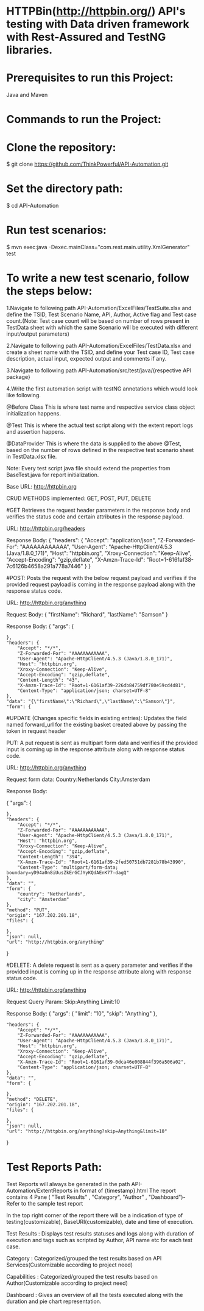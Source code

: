 
# HTTPBin(http://httpbin.org/) API's testing with Data driven framework with Rest-Assured and TestNG libraries.

# Prerequisites to run this Project:

Java and Maven

# Commands to run the Project:

# Clone the repository:
$ git clone https://github.com/ThinkPowerful/API-Automation.git

# Set the directory path:
$ cd API-Automation

# Run test scenarios:
$ mvn exec:java -Dexec.mainClass="com.rest.main.utility.XmlGenerator" test

# To write a new test scenario, follow the steps below:

1.Navigate to following path API-Automation/ExcelFiles/TestSuite.xlsx and define the TSID, Test Scenario Name, API, Author, Active flag and Test case count.(Note: Test case count will be based on number of rows present in TestData sheet with which the same Scenario will be executed with different input/output parameters) 

2.Navigate to following path API-Automation/ExcelFiles/TestData.xlsx and create a sheet name with the TSID, and define your Test case ID, Test case description, actual input, expected output and comments if any.

3.Navigate to following path API-Automation/src/test/java/{respective API package}

4.Write the first automation script with testNG annotations which would look like following.

@Before Class
This is where test name and respective service class object initialization happens.

@Test
This is where the actual test script along with the extent report logs and assertion happens.

@DataProvider
This is where the data is supplied to the above @Test, based on the number of rows defined in the respective test scenario sheet in TestData.xlsx file.

Note: Every test script java file should extend the properties from BaseTest.java for report initialization.


Base URL: http://httpbin.org

CRUD METHODS implemented: GET, POST, PUT, DELETE

#GET Retrieves the request header parameters in the response body and verifies the status code and certain attributes in the response payload.

URL: http://httpbin.org/headers

Response Body:
{
    "headers": {
        "Accept": "application/json",
        "Z-Forwarded-For": "AAAAAAAAAAAA",
        "User-Agent": "Apache-HttpClient/4.5.3 (Java/1.8.0_171)",
        "Host": "httpbin.org",
        "Xroxy-Connection": "Keep-Alive",
        "Accept-Encoding": "gzip,deflate",
        "X-Amzn-Trace-Id": "Root=1-6161af38-7c6126b4658a291a778a7446"
    }
}

#POST: Posts the request with the below request payload and verifies if the provided request payload is coming in the response payload along with the response status code.

URL: http://httpbin.org/anything

Request Body:
{
  "firstName": "Richard",
  "lastName": "Samson"
}

Response Body:
{
    "args": {
        
    },
    "headers": {
        "Accept": "*/*",
        "Z-Forwarded-For": "AAAAAAAAAAAA",
        "User-Agent": "Apache-HttpClient/4.5.3 (Java/1.8.0_171)",
        "Host": "httpbin.org",
        "Xroxy-Connection": "Keep-Alive",
        "Accept-Encoding": "gzip,deflate",
        "Content-Length": "43",
        "X-Amzn-Trace-Id": "Root=1-6161af39-226db84759df780e59cd4d81",
        "Content-Type": "application/json; charset=UTF-8"
    },
    "data": "{\"firstName\":\"Richard\",\"lastName\":\"Samson\"}",
    "form": {

        
#UPDATE (Changes specific fields in existing entries): Updates the field named forward_url for the existing basket created above by passing the token in request header

PUT: A put request is sent as multipart form data and verifies if the provided input is coming up in the response attribute along with response status code.

URL: http://httpbin.org/anything

Request form data:
Country:Netherlands
City:Amsterdam

Response Body:

{
    "args": {
        
    },
    "headers": {
        "Accept": "*/*",
        "Z-Forwarded-For": "AAAAAAAAAAAA",
        "User-Agent": "Apache-HttpClient/4.5.3 (Java/1.8.0_171)",
        "Host": "httpbin.org",
        "Xroxy-Connection": "Keep-Alive",
        "Accept-Encoding": "gzip,deflate",
        "Content-Length": "394",
        "X-Amzn-Trace-Id": "Root=1-6161af39-2fed50751db7281b78b43990",
        "Content-Type": "multipart/form-data; boundary=yD94a0n8iUusZkErGCJYyKQdAEnK77-dagQ"
    },
    "data": "",
    "form": {
        "country": "Netherlands",
        "city": "Amsterdam"
    },
    "method": "PUT",
    "origin": "167.202.201.18",
    "files": {
        
    },
    "json": null,
    "url": "http://httpbin.org/anything"
}


#DELETE: A delete request is sent as a query parameter and verifies if the provided input is coming up in the response attribute along with response status code.

URL: http://httpbin.org/anything

Request Query Param: 
Skip:Anything
Limit:10

Response Body:
{
    "args": {
        "limit": "10",
        "skip": "Anything"
    },
    
    "headers": {
        "Accept": "*/*",
        "Z-Forwarded-For": "AAAAAAAAAAAA",
        "User-Agent": "Apache-HttpClient/4.5.3 (Java/1.8.0_171)",
        "Host": "httpbin.org",
        "Xroxy-Connection": "Keep-Alive",
        "Accept-Encoding": "gzip,deflate",
        "X-Amzn-Trace-Id": "Root=1-6161af39-0dca46e008844f396a506a02",
        "Content-Type": "application/json; charset=UTF-8"
    },
    "data": "",
    "form": {
        
    },
    "method": "DELETE",
    "origin": "167.202.201.18",
    "files": {
        
    },
    "json": null,
    "url": "http://httpbin.org/anything?skip=Anything&limit=10"
}


# Test Reports Path:
Test Reports will always be generated in the path API-Automation/ExtentReports in format of {timestamp}.html
The report contains 4 Pane ( "Test Results" , "Category", "Author" , "Dashboard")- Refer to the sample test report

In the top right corner of the report there will be a indication of  type of testing(customizable), BaseURI(customizable), date and time of execution.

Test Results : Displays test results statuses and logs along with duration of execution and tags such as scripted by Author, API name etc for each test case.

Category : Categorized/grouped the test results based on API Services(Customizable according to project need)

Capabilities : Categorized/grouped the test results based on Author(Customizable according to project need)

Dashboard : Gives an overview of all the tests executed along with the duration and pie chart representation.


